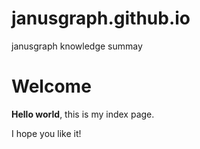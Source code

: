 # janusgraph.github.io
janusgraph knowledge summay

# Welcome

**Hello world**, this is my index page.

I hope you like it!
